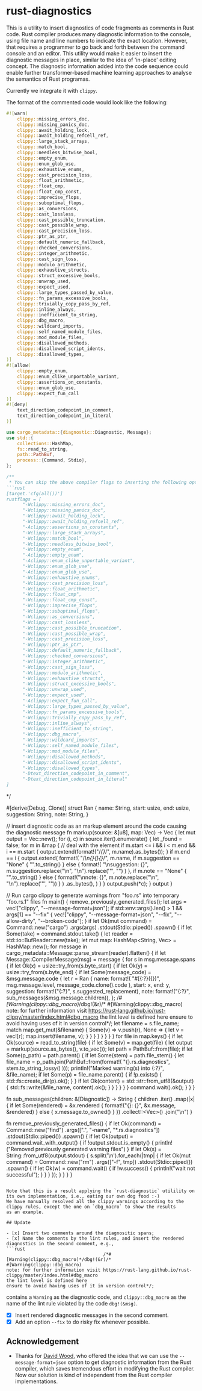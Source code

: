 # rust-diagnostics

This is a utility to insert diagnostics of code fragments as comments in Rust code.
Rust compiler produces many diagnostic information to the console, using file name and line numbers to indicate the exact location.
However, that requires a programmer to go back and forth between the command console and an editor. This utility would make it 
easier to insert the diagnostic messages in place, similar to the idea of 'in-place' editing concept.
The diagnostic information added into the code sequence could enable further transformer-based machine learning approaches to 
analyse the semantics of Rust programas.

Currently we integrate it with `clippy`.

The format of the commented code would look like the following:

```rust
#![warn(
    clippy::missing_errors_doc,
    clippy::missing_panics_doc,
    clippy::await_holding_lock,
    clippy::await_holding_refcell_ref,
    clippy::large_stack_arrays,
    clippy::match_bool,
    clippy::needless_bitwise_bool,
    clippy::empty_enum,
    clippy::enum_glob_use,
    clippy::exhaustive_enums,
    clippy::cast_precision_loss,
    clippy::float_arithmetic,
    clippy::float_cmp,
    clippy::float_cmp_const,
    clippy::imprecise_flops,
    clippy::suboptimal_flops,
    clippy::as_conversions,
    clippy::cast_lossless,
    clippy::cast_possible_truncation,
    clippy::cast_possible_wrap,
    clippy::cast_precision_loss,
    clippy::ptr_as_ptr,
    clippy::default_numeric_fallback,
    clippy::checked_conversions,
    clippy::integer_arithmetic,
    clippy::cast_sign_loss,
    clippy::modulo_arithmetic,
    clippy::exhaustive_structs,
    clippy::struct_excessive_bools,
    clippy::unwrap_used,
    clippy::expect_used,
    clippy::large_types_passed_by_value,
    clippy::fn_params_excessive_bools,
    clippy::trivially_copy_pass_by_ref,
    clippy::inline_always,
    clippy::inefficient_to_string,
    clippy::dbg_macro,
    clippy::wildcard_imports,
    clippy::self_named_module_files,
    clippy::mod_module_files,
    clippy::disallowed_methods,
    clippy::disallowed_script_idents,
    clippy::disallowed_types,
)]
#![allow(
    clippy::empty_enum,
    clippy::enum_clike_unportable_variant,
    clippy::assertions_on_constants,
    clippy::enum_glob_use,
    clippy::expect_fun_call
)]
#![deny(
    text_direction_codepoint_in_comment,
    text_direction_codepoint_in_literal
)]

use cargo_metadata::{diagnostic::Diagnostic, Message};
use std::{
    collections::HashMap,
    fs::read_to_string,
    path::PathBuf,
    process::{Command, Stdio},
};

/**
 * You can skip the above compiler flags to inserting the following options into `$HOME/.cargo/config`
```rust
[target.'cfg(all())']
rustflags = [
      "-Wclippy::missing_errors_doc",
      "-Wclippy::missing_panics_doc",
      "-Wclippy::await_holding_lock",
      "-Wclippy::await_holding_refcell_ref",
      "-Aclippy::assertions_on_constants",
      "-Wclippy::large_stack_arrays",
      "-Wclippy::match_bool",
      "-Wclippy::needless_bitwise_bool",
      "-Wclippy::empty_enum",
      "-Aclippy::empty_enum",
      "-Aclippy::enum_clike_unportable_variant",
      "-Wclippy::enum_glob_use",
      "-Aclippy::enum_glob_use",
      "-Wclippy::exhaustive_enums",
      "-Wclippy::cast_precision_loss",
      "-Wclippy::float_arithmetic", 
      "-Wclippy::float_cmp", 
      "-Wclippy::float_cmp_const",
      "-Wclippy::imprecise_flops", 
      "-Wclippy::suboptimal_flops",
      "-Wclippy::as_conversions",
      "-Wclippy::cast_lossless",
      "-Wclippy::cast_possible_truncation",
      "-Wclippy::cast_possible_wrap",
      "-Wclippy::cast_precision_loss",
      "-Wclippy::ptr_as_ptr",
      "-Wclippy::default_numeric_fallback",
      "-Wclippy::checked_conversions",
      "-Wclippy::integer_arithmetic",
      "-Wclippy::cast_sign_loss",
      "-Wclippy::modulo_arithmetic",
      "-Wclippy::exhaustive_structs",
      "-Wclippy::struct_excessive_bools",
      "-Wclippy::unwrap_used",
      "-Wclippy::expect_used",
      "-Aclippy::expect_fun_call",
      "-Wclippy::large_types_passed_by_value",
      "-Wclippy::fn_params_excessive_bools",
      "-Wclippy::trivially_copy_pass_by_ref",
      "-Wclippy::inline_always",
      "-Wclippy::inefficient_to_string",
      "-Wclippy::dbg_macro",
      "-Wclippy::wildcard_imports",
      "-Wclippy::self_named_module_files", 
      "-Wclippy::mod_module_files",
      "-Wclippy::disallowed_methods", 
      "-Wclippy::disallowed_script_idents", 
      "-Wclippy::disallowed_types",
      "-Dtext_direction_codepoint_in_comment",
      "-Dtext_direction_codepoint_in_literal"
]
```
 */

#[derive(Debug, Clone)]
struct Ran {
    name: String,
    start: usize,
    end: usize,
    suggestion: String,
    note: String,
}

// insert diagnostic code as an markup element around the code causing the diagnostic message
fn markup(source: &[u8], map: Vec<Ran>) -> Vec<u8> {
    let mut output = Vec::new();
    for (i, c) in source.iter().enumerate() {
        let _found = false;
        for m in &map {
            // deal with the element
            if m.start <= i && i < m.end && i == m.start {
                output.extend(format!("/*{}*/", m.name).as_bytes());
            }
            if m.end == i {
                output.extend(
                    format!(
                        "/*\n{}{}{}*/",
                        m.name,
                        if m.suggestion == "None" {
                            "".to_string()
                        } else {
                            format!(
                                "\nsuggestion: {}",
                                m.suggestion.replace("\\n", "\n").replace('\"', "")
                            )
                        },
                        if m.note == "None" {
                            "".to_string()
                        } else {
                            format!("\nnote: {}", m.note.replace("\\n", "\n").replace('\"', ""))
                        }
                    )
                    .as_bytes(),
                )
            }
        }
        output.push(*c);
    }
    output
}

// Run cargo clippy to generate warnings from "foo.rs" into temporary "foo.rs.1" files
fn main() {
    remove_previously_generated_files();
    let args = vec!["clippy", "--message-format=json"];
    if std::env::args().len() > 1 && args[1] == "--fix" {
        vec!["clippy", "--message-format=json", "--fix", "--allow-dirty", "--broken-code"];
    }
    if let Ok(mut command) = Command::new("cargo")
        .args(args)
        .stdout(Stdio::piped())
        .spawn()
    {
        if let Some(take) = command.stdout.take() {
            let reader = std::io::BufReader::new(take);
            let mut map: HashMap<String, Vec<Ran>> = HashMap::new();
            for message in cargo_metadata::Message::parse_stream(reader).flatten() {
                if let Message::CompilerMessage(msg) = message {
                    for s in msg.message.spans {
                        if let Ok(x) = usize::try_from(s.byte_start) {
                            if let Ok(y) = usize::try_from(s.byte_end) {
                                if let Some(message_code) = &msg.message.code {
                                    let r = Ran {
                                        name: format!(
                                            "#[{:?}({})",
                                            msg.message.level,
                                            message_code.clone().code
                                        ),
                                        start: x,
                                        end: y,
                                        suggestion: format!("{:?}", s.suggested_replacement),
                                        note: format!("{:?}", sub_messages(&msg.message.children)),
                                    };
                                    /*#[Warning(clippy::dbg_macro)*/dbg!(&r)/*
#[Warning(clippy::dbg_macro)
note: for further information visit https://rust-lang.github.io/rust-clippy/master/index.html#dbg_macro
the lint level is defined here
ensure to avoid having uses of it in version control*/;
                                    let filename = s.file_name;
                                    match map.get_mut(&filename) {
                                        Some(v) => v.push(r),
                                        None => {
                                            let v = vec![r];
                                            map.insert(filename, v);
                                        }
                                    }
                                }
                            }
                        }
                    }
                }
            }
            for file in map.keys() {
                if let Ok(source) = read_to_string(file) {
                    if let Some(v) = map.get(file) {
                        let output = markup(source.as_bytes(), v.to_vec());
                        let path = PathBuf::from(file);
                        if let Some(p_path) = path.parent() {
                            if let Some(stem) = path.file_stem() {
                                let file_name = p_path.join(PathBuf::from(format!(
                                    "{}.rs.diagnostics",
                                    stem.to_string_lossy()
                                )));
                                println!("Marked warning(s) into {:?}", &file_name);
                                if let Some(p) = file_name.parent() {
                                    if !p.exists() {
                                        std::fs::create_dir(p).ok();
                                    }
                                }
                                if let Ok(content) = std::str::from_utf8(&output) {
                                    std::fs::write(&file_name, content).ok();
                                }
                            }
                        }
                    }
                }
            }
            command.wait().ok();
        }
    }
}

fn sub_messages(children: &[Diagnostic]) -> String {
    children
        .iter()
        .map(|x| {
            if let Some(rendered) = &x.rendered {
                format!("{}: {}", &x.message, &rendered)
            } else {
                x.message.to_owned()
            }
        })
        .collect::<Vec<String>>()
        .join("\n")
}

fn remove_previously_generated_files() {
    if let Ok(command) = Command::new("find")
        .args([".", "-name", "*.rs.diagnostics"])
        .stdout(Stdio::piped())
        .spawn()
    {
        if let Ok(output) = command.wait_with_output() {
            if !output.stdout.is_empty() {
                println!("Removed previously generated warning files")
            }
            if let Ok(s) = String::from_utf8(output.stdout) {
                s.split('\n').for_each(|tmp| {
                    if let Ok(mut command) = Command::new("rm")
                        .args(["-f", tmp])
                        .stdout(Stdio::piped())
                        .spawn()
                    {
                        if let Ok(w) = command.wait() {
                            if !w.success() {
                                println!("wait not successful");
                            }
                        }
                    }
                });
            }
        }
    }
}
```

Note that this is a result applying the `rust-diagnostic` utilility on its own implementation, i.e., eating our own dog food :-) 
We have manually resolved all the clippy warnings according to the clippy rules, except the one on `dbg_macro` to show the results
as an example.

## Update

- [x] Insert two comments around the diagnositic spans;
- [x] Name the comments by the lint rules, and insert the rendered diagnostics in the second comment, e.g., 
```rust
                                    /*#[Warning(clippy::dbg_macro)*/dbg!(&r)/*
#[Warning(clippy::dbg_macro)
note: for further information visit https://rust-lang.github.io/rust-clippy/master/index.html#dbg_macro
the lint level is defined here
ensure to avoid having uses of it in version control*/;
```
contains a `Warning` as the diagnostic code, and `clippy::dbg_macro` as the name of the lint rule violated by the code `dbg!(&msg)`. 
- [x] Insert rendered diagnostic messages in the second comment.
- [x] Add an option `--fix` to do risky fix whenever possible. 

## Acknowledgement

- Thanks for [David Wood](https://davidtw.co), who offered the idea that we can use the `--message-format=json` option to get diagnostic information from the Rust compiler, which saves tremendous effort in modifying the Rust compiler. Now our solution is kind of independent from the Rust compiler implementations.

